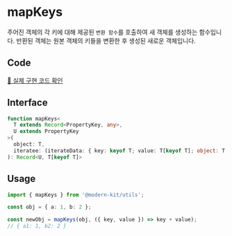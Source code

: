# mapKeys 

주어진 객체의 각 키에 대해 제공된 `변환 함수`를 호출하여 새 객체를 생성하는 함수입니다. 반환된 객체는 원본 객체의 키들을 변환한 후 생성된 새로운 객체입니다.

## Code 

[🔗 실제 구현 코드 확인](https://github.com/modern-agile-team/modern-kit/blob/main/packages/utils/src/object/mapKeys/index.ts)

## Interface

```ts title="typescript"
function mapKeys<
  T extends Record<PropertyKey, any>,
  U extends PropertyKey
>(
  object: T,
  iteratee: (iterateData: { key: keyof T; value: T[keyof T]; object: T }) => U
): Record<U, T[keyof T]>
```

## Usage

```ts title="typescript"
import { mapKeys } from '@modern-kit/utils';

const obj = { a: 1, b: 2 };

const newObj = mapKeys(obj, ({ key, value }) => key + value);
// { a1: 1, b2: 2 }
```